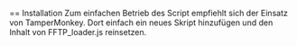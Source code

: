 == Installation
Zum einfachen Betrieb des Script empfiehlt sich der Einsatz von TamperMonkey. Dort einfach ein neues Skript hinzufügen und den Inhalt von FFTP_loader.js reinsetzen.

